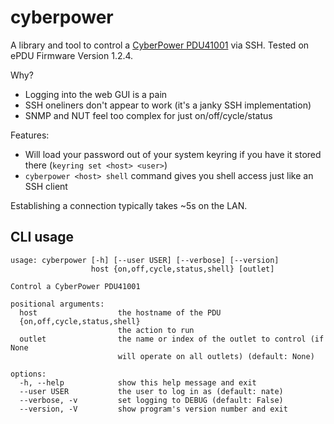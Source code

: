 cyberpower
==========
A library and tool to control a
[CyberPower PDU41001](https://www.cyberpowersystems.com/product/pdu/switched/pdu41001/)
via SSH. Tested on ePDU Firmware Version 1.2.4.

Why?
* Logging into the web GUI is a pain
* SSH oneliners don't appear to work (it's a janky SSH implementation)
* SNMP and NUT feel too complex for just on/off/cycle/status

Features:
* Will load your password out of your system keyring if you have it stored
    there (`keyring set <host> <user>`)
* `cyberpower <host> shell` command gives you shell access just like an
    SSH client
    
Establishing a connection typically takes ~5s on the LAN.

CLI usage
---------
```
usage: cyberpower [-h] [--user USER] [--verbose] [--version]
                  host {on,off,cycle,status,shell} [outlet]

Control a CyberPower PDU41001

positional arguments:
  host                  the hostname of the PDU
  {on,off,cycle,status,shell}
                        the action to run
  outlet                the name or index of the outlet to control (if None
                        will operate on all outlets) (default: None)

options:
  -h, --help            show this help message and exit
  --user USER           the user to log in as (default: nate)
  --verbose, -v         set logging to DEBUG (default: False)
  --version, -V         show program's version number and exit
```
